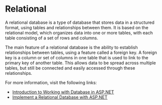 # Relational

A relational database is a type of database that stores data in a structured format, using tables and relationships between them. It is based on the relational model, which organizes data into one or more tables, with each table consisting of a set of rows and columns.

The main feature of a relational database is the ability to establish relationships between tables, using a feature called a foreign key. A foreign key is a column or set of columns in one table that is used to link to the primary key of another table. This allows data to be spread across multiple tables, but still be connected and easily accessed through these relationships.

For more information, visit the following links:

- [Introduction to Working with Database in ASP.NET](https://learn.microsoft.com/en-us/aspnet/web-pages/overview/data/5-working-with-data)
- [Implement a Relational Database with ASP.NET](https://openclassrooms.com/en/courses/5671811-implement-a-relational-database-with-asp-net-core)
